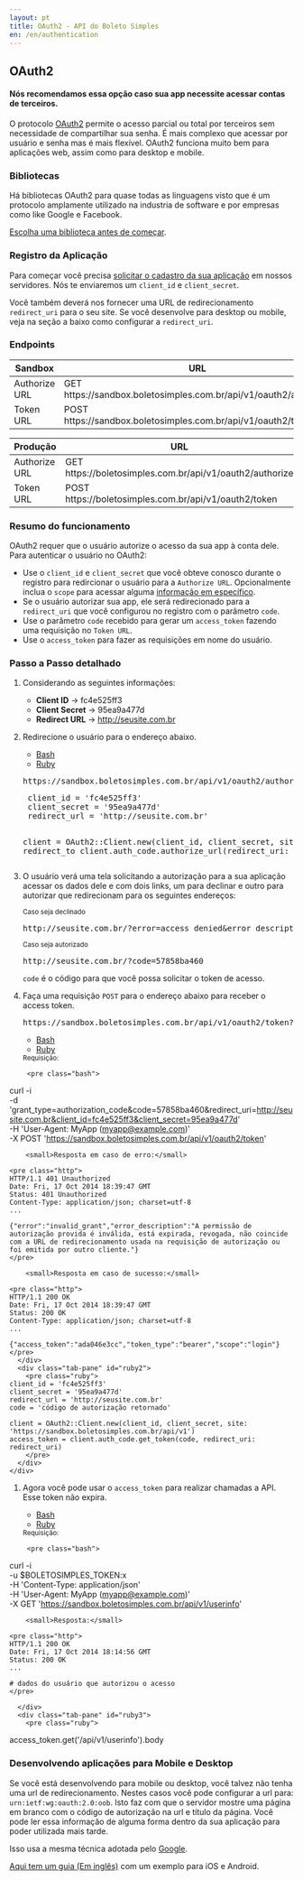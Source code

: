 ```yaml
---
layout: pt
title: OAuth2 - API do Boleto Simples
en: /en/authentication
---
```


## OAuth2

#### Nós recomendamos essa opção caso sua app necessite acessar contas de terceiros.

O protocolo [OAuth2](http://en.wikipedia.org/wiki/OAuth#OAuth_2.0) permite o acesso parcial ou total por terceiros sem necessidade de compartilhar sua senha. É mais complexo que acessar por usuário e senha mas é mais flexível. OAuth2 funciona muito bem para aplicações web, assim como para desktop e mobile.

### Bibliotecas

Há bibliotecas OAuth2 para quase todas as linguagens visto que é um protocolo amplamente utilizado na industria de software e por empresas como like Google e Facebook.

[Escolha uma biblioteca antes de começar](http://oauth.net/code/).

### Registro da Aplicação

Para começar você precisa [solicitar o cadastro da sua aplicação](http://suporte.boletosimples.com.br) em nossos servidores. Nós te enviaremos um `client_id` e `client_secret`.

Você também deverá nos fornecer uma URL de redirecionamento `redirect_uri` para o seu site. Se você desenvolve para desktop ou mobile, veja na seção a baixo como configurar a `redirect_uri`.

### Endpoints

<table class='table table-bordered features'>
  <thead>
    <tr>
      <th width='150px'>Sandbox</th>
      <th>URL</th>
    </tr>
  </thead>
  <tbody>
    <tr>
      <td>Authorize URL</td>
      <td>GET https://sandbox.boletosimples.com.br/api/v1/oauth2/authorize</td>
    </tr>
    <tr>
      <td>Token URL</td>
      <td>POST https://sandbox.boletosimples.com.br/api/v1/oauth2/token</td>
    </tr>
  </tbody>
</table>

<table class='table table-bordered features'>
  <thead>
    <tr>
      <th width='150px'>Produção</th>
      <th>URL</th>
    </tr>
  </thead>
  <tbody>
    <tr>
      <td>Authorize URL</td>
      <td>GET https://boletosimples.com.br/api/v1/oauth2/authorize</td>
    </tr>
    <tr>
      <td>Token URL</td>
      <td>POST https://boletosimples.com.br/api/v1/oauth2/token</td>
    </tr>
  </tbody>
</table>

### Resumo do funcionamento

OAuth2 requer que o usuário autorize o acesso da sua app à conta dele. Para autenticar o usuário no OAuth2:

*   Use o `client_id` e `client_secret` que você obteve conosco durante o registro para redircionar o usuário para a `Authorize URL`. Opcionalmente inclua o `scope` para acessar alguma [informação em específico](/authentication/permissions).
*   Se o usuário autorizar sua app, ele será redirecionado para a `redirect_uri` que você configurou no registro com o parâmetro `code`.
*   Use o parâmetro `code` recebido para gerar um `access_token` fazendo uma requisição no `Token URL`.
*   Use o `access_token` para fazer as requisições em nome do usuário.


### Passo a Passo detalhado

1. Considerando as seguintes informações:

    * **Client ID** -> fc4e525ff3
    * **Client Secret** -> 95ea9a477d
    * **Redirect URL** -> http://seusite.com.br


1. Redirecione o usuário para o endereço abaixo.

    <ul class="nav nav-tabs" role="tablist">
      <li class="active"><a href="#bash1" role="tab" data-toggle="tab">Bash</a></li>
      <li><a href="#ruby1" role="tab" data-toggle="tab">Ruby</a></li>
    </ul>

    <div class="tab-content">
      <div class="tab-pane active" id="bash1">
       <pre class="bash">https://sandbox.boletosimples.com.br/api/v1/oauth2/authorize?response_type=code&amp;client_id=fc4e525ff3&amp;redirect_uri=http://seusite.com.br</pre>
      </div>

      <div class="tab-pane" id="ruby1">
        <pre class="ruby">
    client_id = 'fc4e525ff3'
    client_secret = '95ea9a477d'
    redirect_url = 'http://seusite.com.br'

    client = OAuth2::Client.new(client_id, client_secret, site: 'https://sandbox.boletosimples.com.br/api/v1')
    redirect_to client.auth_code.authorize_url(redirect_uri: redirect_url)
        </pre>
      </div>

    </div>

1. O usuário verá uma tela solicitando a autorização para a sua aplicação acessar os dados dele e com dois links, um para declinar e outro para autorizar que redirecionam para os seguintes endereços:

    <small>Caso seja declinado</small>

    <pre class="bash">http://seusite.com.br/?error=access_denied&error_description=O+dono+do+recurso+ou+servidor+de+autorização+negou+a+solicitação</pre>

    <small>Caso seja autorizado</small>

    <pre class="bash">http://seusite.com.br/?code=57858ba460</pre>

    `code` é o código para que você possa solicitar o token de acesso.

1. Faça uma requisição `POST` para o endereço abaixo para receber o access token.

    <pre class="bash">https://sandbox.boletosimples.com.br/api/v1/oauth2/token?grant_type=authorization_code&amp;code=57858ba460&amp;redirect_uri=http://seusite.com.br&amp;client_id=fc4e525ff3&amp;client_secret=95ea9a477d</pre>

    <ul class="nav nav-tabs" role="tablist">
      <li class="active"><a href="#bash2" role="tab" data-toggle="tab">Bash</a></li>
      <li><a href="#ruby2" role="tab" data-toggle="tab">Ruby</a></li>
    </ul>

    <div class="tab-content">
      <div class="tab-pane active" id="bash2">
        <small>Requisição:</small>

        <pre class="bash">
curl -i \
-d 'grant_type=authorization_code&code=57858ba460&redirect_uri=http://seusite.com.br&client_id=fc4e525ff3&client_secret=95ea9a477d' \
-H 'User-Agent: MyApp (myapp@example.com)' \
-X POST 'https://sandbox.boletosimples.com.br/api/v1/oauth2/token'
        </pre>

        <small>Resposta em caso de erro:</small>

    <pre class="http">
    HTTP/1.1 401 Unauthorized
    Date: Fri, 17 Oct 2014 18:39:47 GMT
    Status: 401 Unauthorized
    Content-Type: application/json; charset=utf-8
    ...

    {"error":"invalid_grant","error_description":"A permissão de autorização provida é inválida, está expirada, revogada, não coincide com a URL de redirecionamento usada na requisição de autorização ou foi emitida por outro cliente."}
    </pre>

        <small>Resposta em caso de sucesso:</small>

    <pre class="http">
    HTTP/1.1 200 OK
    Date: Fri, 17 Oct 2014 18:39:47 GMT
    Status: 200 OK
    Content-Type: application/json; charset=utf-8
    ...

    {"access_token":"ada046e3cc","token_type":"bearer","scope":"login"}
    </pre>
      </div>
      <div class="tab-pane" id="ruby2">
        <pre class="ruby">
    client_id = 'fc4e525ff3'
    client_secret = '95ea9a477d'
    redirect_url = 'http://seusite.com.br'
    code = 'código de autorização retornado'

    client = OAuth2::Client.new(client_id, client_secret, site: 'https://sandbox.boletosimples.com.br/api/v1')
    access_token = client.auth_code.get_token(code, redirect_uri: redirect_uri)
        </pre>
      </div>
    </div>

1. Agora você pode usar o `access_token` para realizar chamadas a API. Esse token não expira.

    <ul class="nav nav-tabs" role="tablist">
      <li class="active"><a href="#bash3" role="tab" data-toggle="tab">Bash</a></li>
      <li><a href="#ruby3" role="tab" data-toggle="tab">Ruby</a></li>
    </ul>

    <div class="tab-content">
      <div class="tab-pane active" id="bash3">
        <small>Requisição:</small>

        <pre class="bash">
curl -i \
-u $BOLETOSIMPLES_TOKEN:x \
-H 'Content-Type: application/json' \
-H 'User-Agent: MyApp (myapp@example.com)' \
-X GET 'https://sandbox.boletosimples.com.br/api/v1/userinfo'
        </pre>

        <small>Resposta:</small>

    <pre class="http">
    HTTP/1.1 200 OK
    Date: Fri, 17 Oct 2014 18:14:56 GMT
    Status: 200 OK
    ...

    # dados do usuário que autorizou o acesso
    </pre>

      </div>
      <div class="tab-pane" id="ruby3">
        <pre class="ruby">
access_token.get('/api/v1/userinfo').body
        </pre>
      </div>
    </div>

### Desenvolvendo aplicações para Mobile e Desktop

Se você está desenvolvendo para mobile ou desktop, você talvez não tenha uma url de redirecionamento. Nestes
casos você pode configurar a url para: `urn:ietf:wg:oauth:2.0:oob`. Isto faz com que o servidor
mostre uma página em branco com o código de autorização na url e título da página. Você pode ler essa informação
de alguma forma dentro da sua aplicação para poder utilizada mais tarde.

Isso usa a mesma técnica adotada pelo
[Google](https://developers.google.com/accounts/docs/OAuth2InstalledApp).

[Aqui tem um guia (Em inglês)](http://www.slideshare.net/briandavidcampbell/is-that-a-token-in-your-phone-in-your-pocket-or-are-you-just-glad-to-see-me-oauth-20-and-mobile-devices) com um exemplo para iOS e Android.

